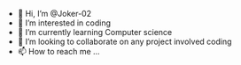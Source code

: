 - 👋 Hi, I’m @Joker-02
- 👀 I’m interested in coding
- 🌱 I’m currently learning Computer science 
- 💞️ I’m looking to collaborate on any project involved coding
- 📫 How to reach me ...

<!---
Joker-02/Joker-02 is a ✨ special ✨ repository because its `README.md` (this file) appears on your GitHub profile.
You can click the Preview link to take a look at your changes.
--->
